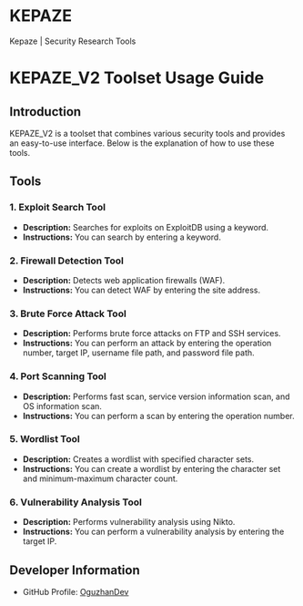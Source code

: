 # KEPAZE
Kepaze | Security Research Tools
# KEPAZE_V2 Toolset Usage Guide

## Introduction
KEPAZE_V2 is a toolset that combines various security tools and provides an easy-to-use interface. Below is the explanation of how to use these tools.

## Tools

### 1. Exploit Search Tool
- **Description:** Searches for exploits on ExploitDB using a keyword.
- **Instructions:** You can search by entering a keyword.

### 2. Firewall Detection Tool
- **Description:** Detects web application firewalls (WAF).
- **Instructions:** You can detect WAF by entering the site address.

### 3. Brute Force Attack Tool
- **Description:** Performs brute force attacks on FTP and SSH services.
- **Instructions:** You can perform an attack by entering the operation number, target IP, username file path, and password file path.

### 4. Port Scanning Tool
- **Description:** Performs fast scan, service version information scan, and OS information scan.
- **Instructions:** You can perform a scan by entering the operation number.

### 5. Wordlist Tool
- **Description:** Creates a wordlist with specified character sets.
- **Instructions:** You can create a wordlist by entering the character set and minimum-maximum character count.

### 6. Vulnerability Analysis Tool
- **Description:** Performs vulnerability analysis using Nikto.
- **Instructions:** You can perform a vulnerability analysis by entering the target IP.

## Developer Information
- GitHub Profile: [OguzhanDev](https://github.com/oguzhandev)
